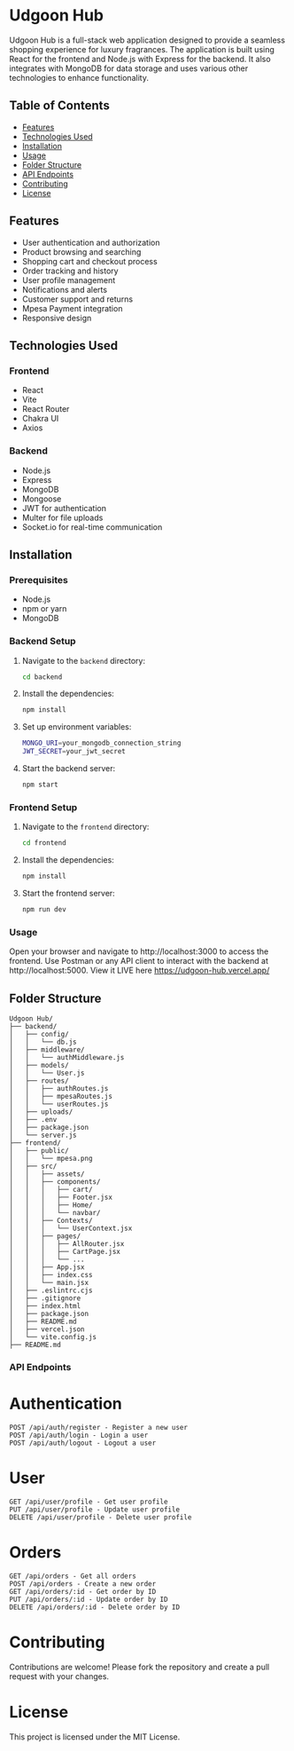 # Udgoon Hub

Udgoon Hub is a full-stack web application designed to provide a seamless shopping experience for luxury fragrances. The application is built using React for the frontend and Node.js with Express for the backend. It also integrates with MongoDB for data storage and uses various other technologies to enhance functionality.

## Table of Contents

- [Features](#features)
- [Technologies Used](#technologies-used)
- [Installation](#installation)
- [Usage](#usage)
- [Folder Structure](#folder-structure)
- [API Endpoints](#api-endpoints)
- [Contributing](#contributing)
- [License](#license)

## Features

- User authentication and authorization
- Product browsing and searching
- Shopping cart and checkout process
- Order tracking and history
- User profile management
- Notifications and alerts
- Customer support and returns
- Mpesa Payment integration
- Responsive design

## Technologies Used

### Frontend

- React
- Vite
- React Router
- Chakra UI
- Axios

### Backend

- Node.js
- Express
- MongoDB
- Mongoose
- JWT for authentication
- Multer for file uploads
- Socket.io for real-time communication

## Installation

### Prerequisites

- Node.js
- npm or yarn
- MongoDB

### Backend Setup

1. Navigate to the `backend` directory:
   ```sh
   cd backend
   ```

2. Install the dependencies:
   ```sh
   npm install
   ```

3. Set up environment variables:
   ```sh
   MONGO_URI=your_mongodb_connection_string
   JWT_SECRET=your_jwt_secret
   ```

4. Start the backend server:
   ```sh
   npm start
   ```

### Frontend Setup

1. Navigate to the `frontend` directory:
   ```sh
   cd frontend
   ```

2. Install the dependencies:
   ```sh
   npm install
   ```

3. Start the frontend server:
   ```sh
   npm run dev
   ```

### Usage

Open your browser and navigate to http://localhost:3000 to access the frontend.
Use Postman or any API client to interact with the backend at http://localhost:5000.
View it LIVE here https://udgoon-hub.vercel.app/

## Folder Structure
```
Udgoon Hub/
├── backend/
│   ├── config/
│   │   └── db.js
│   ├── middleware/
│   │   └── authMiddleware.js
│   ├── models/
│   │   └── User.js
│   ├── routes/
│   │   ├── authRoutes.js
│   │   ├── mpesaRoutes.js
│   │   └── userRoutes.js
│   ├── uploads/
│   ├── .env
│   ├── package.json
│   └── server.js
├── frontend/
│   ├── public/
│   │   └── mpesa.png
│   ├── src/
│   │   ├── assets/
│   │   ├── components/
│   │   │   ├── cart/
│   │   │   ├── Footer.jsx
│   │   │   ├── Home/
│   │   │   └── navbar/
│   │   ├── Contexts/
│   │   │   └── UserContext.jsx
│   │   ├── pages/
│   │   │   ├── AllRouter.jsx
│   │   │   ├── CartPage.jsx
│   │   │   └── ...
│   │   ├── App.jsx
│   │   ├── index.css
│   │   └── main.jsx
│   ├── .eslintrc.cjs
│   ├── .gitignore
│   ├── index.html
│   ├── package.json
│   ├── README.md
│   ├── vercel.json
│   └── vite.config.js
├── README.md
```
### API Endpoints

# Authentication
```
POST /api/auth/register - Register a new user
POST /api/auth/login - Login a user
POST /api/auth/logout - Logout a user
```
# User
```
GET /api/user/profile - Get user profile
PUT /api/user/profile - Update user profile
DELETE /api/user/profile - Delete user profile
```
# Orders
```
GET /api/orders - Get all orders
POST /api/orders - Create a new order
GET /api/orders/:id - Get order by ID
PUT /api/orders/:id - Update order by ID
DELETE /api/orders/:id - Delete order by ID
```

# Contributing
Contributions are welcome! Please fork the repository and create a pull request with your changes.

# License
This project is licensed under the MIT License.

